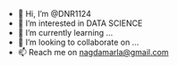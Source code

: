 - 👋 Hi, I’m @DNR1124
- 👀 I’m interested in DATA SCIENCE
- 🌱 I’m currently learning ...
- 💞️ I’m looking to collaborate on ...
- 📫 Reach me on nagdamarla@gmail.com

<!---
DNR1124/DNR1124 is a ✨ special ✨ repository because its `README.md` (this file) appears on your GitHub profile.
You can click the Preview link to take a look at your changes.
--->
